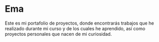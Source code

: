 # Ema
Este es mi portafolio de proyectos, donde encontrarás trabajos que he realizado durante mi curso y de los cuales he aprendido, así como proyectos personales que nacen de mi curiosidad.
